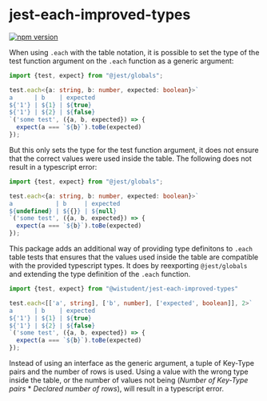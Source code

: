 # jest-each-improved-types
[![npm version](https://badge.fury.io/js/%40wistudent%2Fjest-each-improved-types.svg)](https://badge.fury.io/js/%40wistudent%2Fjest-each-improved-types)

When using `.each` with the table notation, it is possible to set the type of the test function argument on the `.each` function as a generic argument:
```ts
import {test, expect} from "@jest/globals";

test.each<{a: string, b: number, expected: boolean}>`
a      | b    | expected
${'1'} | ${1} | ${true}
${'1'} | ${2} | ${false}
`('some test', ({a, b, expected}) => {
  expect(a === `${b}`).toBe(expected)
});
```

But this only sets the type for the test function argument, it does not ensure that the correct values were used inside the table. The following does not result in a typescript error:
```ts
import {test, expect} from "@jest/globals";

test.each<{a: string, b: number, expected: boolean}>`
a            | b     | expected
${undefined} | ${{}} | ${null}
`('some test', ({a, b, expected}) => {
  expect(a === `${b}`).toBe(expected)
});
```

This package adds an additional way of providing type definitons to `.each` table tests that ensures that the values used inside the table are compatible with the provided typescript types. It does by reexporting `@jest/globals` and extending the type definition of the `.each` function.

```ts
import {test, expect} from "@wistudent/jest-each-improved-types"

test.each<[['a', string], ['b', number], ['expected', boolean]], 2>`
a      | b    | expected
${'1'} | ${1} | ${true}
${'1'} | ${2} | ${false}
`('some test', ({a, b, expected}) => {
  expect(a === `${b}`).toBe(expected)
});
```

Instead of using an interface as the generic argument, a tuple of Key-Type pairs and the number of rows is used. Using a value with the wrong type inside the table, or the number of values not being (*Number of Key-Type pairs* * *Declared number of rows*), will result in a typescript error.
